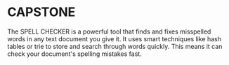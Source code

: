 # CAPSTONE
The SPELL CHECKER is a powerful tool that finds and fixes misspelled words in any text document you give it. It uses smart techniques like hash tables or trie to store and search through words quickly. This means it can check your document's spelling mistakes fast.
